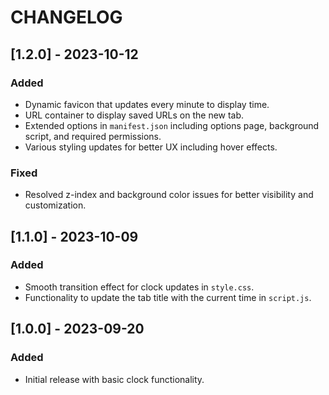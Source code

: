 # CHANGELOG

## [1.2.0] - 2023-10-12

### Added
- Dynamic favicon that updates every minute to display time.
- URL container to display saved URLs on the new tab.
- Extended options in `manifest.json` including options page, background script, and required permissions.
- Various styling updates for better UX including hover effects.

### Fixed
- Resolved z-index and background color issues for better visibility and customization.

## [1.1.0] - 2023-10-09

### Added

- Smooth transition effect for clock updates in `style.css`.
- Functionality to update the tab title with the current time in `script.js`.

## [1.0.0] - 2023-09-20

### Added

- Initial release with basic clock functionality.
